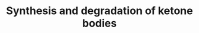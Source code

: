 ---
annotations:
- id: PW:0000069
  parent: classic metabolic pathway
  type: Pathway Ontology
  value: ketone bodies metabolic pathway
authors:
- N.Reyes
- MaintBot
- Thomas
- Ddigles
- Khanspers
- Eweitz
description: 'Ketone bodies are three water-soluble compounds that are produced as
  by-products when fatty acids are broken down for energy in the liver and kidney.
  They are used as a source of energy in the heart and brain. In the brain, they are
  a vital source of energy during fasting.  Source: [[wikipedia:Ketone_bodies|Wikipedia]]'
last-edited: 2021-05-16
organisms:
- Drosophila melanogaster
redirect_from:
- /index.php/Pathway:WP101
- /instance/WP101
- /instance/WP101_r116930
revision: r116930
schema-jsonld:
- '@context': https://schema.org/
  '@id': https://wikipathways.github.io/pathways/WP101.html
  '@type': Dataset
  creator:
    '@type': Organization
    name: WikiPathways
  description: 'Ketone bodies are three water-soluble compounds that are produced
    as by-products when fatty acids are broken down for energy in the liver and kidney.
    They are used as a source of energy in the heart and brain. In the brain, they
    are a vital source of energy during fasting.  Source: [[wikipedia:Ketone_bodies|Wikipedia]]'
  keywords:
  - BDH
  - CG10399
  - CG10932
  - CG1140
  - HMGCS2
  license: CC0
  name: Synthesis and degradation of ketone bodies
seo: CreativeWork
title: Synthesis and degradation of ketone bodies
wpid: WP101
---